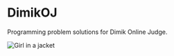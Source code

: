 # DimikOJ
Programming problem solutions for Dimik Online Judge.
<p><img src="https://lh3.googleusercontent.com/emskDkZvR8WWyTWjhFfJDA0LH1DE0701DJ93Z-IYTI5x1yq60qtEv7VeySrgc2COXbqpxSxT6wWCqGVD9b77=w2488-h1898-rw" alt="Girl in a jacket"></p>
